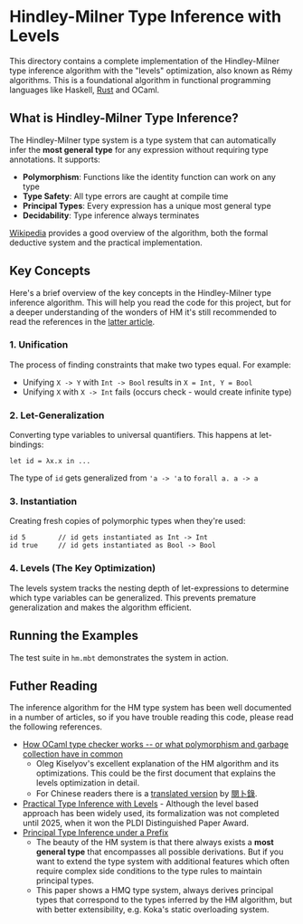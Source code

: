 # Hindley-Milner Type Inference with Levels

This directory contains a complete implementation of the Hindley-Milner type inference algorithm with the "levels" optimization, also known as Rémy algorithms. This is a foundational algorithm in functional programming languages like Haskell, [Rust](https://rustc-dev-guide.rust-lang.org/type-inference.html) and OCaml.

## What is Hindley-Milner Type Inference?

The Hindley-Milner type system is a type system that can automatically infer the **most general type** for any expression without requiring type annotations. It supports:

- **Polymorphism**: Functions like the identity function can work on any type
- **Type Safety**: All type errors are caught at compile time
- **Principal Types**: Every expression has a unique most general type
- **Decidability**: Type inference always terminates

[Wikipedia](https://en.wikipedia.org/wiki/Hindley%E2%80%93Milner_type_system) provides a good overview of the algorithm, both the formal deductive system and the practical implementation.

## Key Concepts

Here's a brief overview of the key concepts in the Hindley-Milner type inference algorithm.
This will help you read the code for this project, but for a deeper understanding of the wonders
of HM it's still recommended to read the references in the [latter article](#futher-reading).

### 1. Unification

The process of finding constraints that make two types equal. For example:

- Unifying `X -> Y` with `Int -> Bool` results in `X = Int, Y = Bool`
- Unifying `X` with `X -> Int` fails (occurs check - would create infinite type)

### 2. Let-Generalization

Converting type variables to universal quantifiers. This happens at let-bindings:

```text
let id = λx.x in ...
```

The type of `id` gets generalized from `'a -> 'a` to `forall a. a -> a`

### 3. Instantiation

Creating fresh copies of polymorphic types when they're used:

```text
id 5        // id gets instantiated as Int -> Int
id true     // id gets instantiated as Bool -> Bool
```

### 4. Levels (The Key Optimization)

The levels system tracks the nesting depth of let-expressions to determine which type variables can be generalized. This prevents premature generalization and makes the algorithm efficient.

## Running the Examples

The test suite in `hm.mbt` demonstrates the system in action.

## Futher Reading

The inference algorithm for the HM type system has been well documented in a number of articles, so if you have trouble reading this code, please read the following references.

- [How OCaml type checker works -- or what polymorphism and garbage collection have in common](https://okmij.org/ftp/ML/generalization.html)
  - Oleg Kiselyov's excellent explanation of the HM algorithm and its optimizations. This could be the first document that explains the levels optimization in detail.
  - For Chinese readers there is a [translated version](https://zhuanlan.zhihu.com/p/707994957) by [閱卜錄](https://github.com/cireu).
- [Practical Type Inference with Levels](https://dl.acm.org/doi/10.1145/3729338) - Although the level based approach has been widely used, its formalization was not completed until 2025, when it won the PLDI Distinguished Paper Award.
- [Principal Type Inference under a Prefix](https://www.microsoft.com/en-us/research/publication/principal-type-inference-under-a-prefix/)
  - The beauty of the HM system is that there always exists a **most general type** that encompasses all possible derivations. But if you want to extend the type system with additional features which often require complex side conditions to the type rules to maintain principal types.
  - This paper shows a HMQ type system, always derives principal types that correspond to the types inferred by the HM algorithm, but with better extensibility, e.g. Koka's static overloading system.
